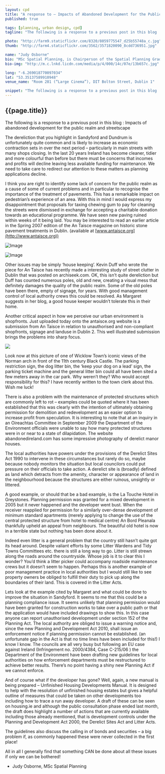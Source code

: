 ```yaml
---
layout: cpd
title: "A response to – Impacts of Abandoned Development for the Public Realm and Streetscape"
published: true

tags: [planning, urban design, cpd]
tagline: "The following is a response to a previous post in this blog : Impacts of abandoned development for the public realm and streetscape"

photo: "http://farm9.staticflickr.com/8320/8059775547_d25b55748a_c.jpg"
thumb: "http://farm4.staticflickr.com/3562/3571820090_8cdd736951.jpg"

name: "Judy Osborne"
bio: "MSc Spatial Planning, is Chairperson of the Spatial Planning Graduate Network and lectures in Transport and Urban Design at DIT Environment and Planning"
bio-img: "http://m.c.lnkd.licdn.com/media/p/4/000/14c/07e/13b657c.jpg"

long: "-6.269018770097034"
lat: "53.35137589910948"
venue_name: "Room 281 (“Large Cinema”), DIT Bolton Street, Dublin 1"

snippet: "The following is a response to a previous post in this blog : Impacts of abandoned development for the public realm and streetscape."
---
```


## {{page.title}}

The following is a response to a previous post in this blog : Impacts of abandoned development for the public realm and streetscape

The dereliction that you highlight in Sandyford and Dundrum is unfortunately quite common and is likely to increase as economic contraction sets in over the next period – particularly in main streets with many shops closing. In the last 20 years Ireland has become cleaner, tidier and more colourful than before but there must be concerns that incomes and profits will decline leaving less available funding for maintenance. We need to take care to redirect our attention to these matters as planning applications decline.

I think you are right to identify some lack of concern for the public realm as a cause of some of current problems and in particular to recognise the importance of the treatment of pavements. This has a remarkable impact on pedestrian’s experience of an area. With this in mind I would express my disappointment that proposals for taxing chewing gum to pay for cleaning the streets were dismissed in exchange for accepting a charitable donation towards an educational programme. We have seen new paving ruined within weeks of it being laid. You may be interested to read an earlier article in the Spring 2007 edition of the An Taisce magazine on historic stone pavement treatments in Dublin. (available at [www.antaisce.org](http://www.antaisce.org))

![Image](http://spatialplanning.ie/wordpress/wp-content/uploads/2011/02/Dereliction1.jpg)

![Image](http://spatialplanning.ie/wordpress/wp-content/uploads/2011/02/Dereliction2.jpg)

Other issues may be simply ‘house keeping’. Kevin Duff who wrote the piece for An Taisce has recently made a interesting study of street clutter in Dublin that was posted on archiseek.com. OK, this isn’t quite dereliction but Duff has counted numerous poles, old and new, creating a visual mess that definitely damages the quality of the public realm. Some of the old poles have been there, empty of signage, for years. With good management control of local authority crews this could be resolved. As Margaret suggests in her blog, a good house keeper wouldn’t tolerate this in their home.

Another critical aspect in how we perceive our urban environment is shopfronts. Just uploaded today onto the antaisce.org website is a submission from An Taisce in relation to unauthorised and non-compliant shopfronts, signage and landuse in Dublin 2. This well illustrated submission brings the problems into sharp focus.

![](http://spatialplanning.ie/wordpress/wp-content/uploads/2011/02/Dereliction3.jpg)

Look now at this picture of one of Wicklow Town’s iconic views of the Norman arch in front of the 11th century Black Castle. The parking restriction sign, the dog litter bin, the ‘keep your dog on a lead’ sign, the parking ticket machine and the general litter bin could all have been sited a few meters away in the car park. Why weren’t they? Who would accept responsibility for this? I have recently written to the town clerk about this. Wish me luck!

There is also a problem with the maintenance of protected structures which are commonly left to rot – examples could be quoted where it has been established that this was clearly with the intention of ultimately obtaining permission for demolition and redevelopment as an easier option to increase profit from speculation. It is interesting to note that at an inquiry in an Oireachtas Committee in September 2009 the Department of the Environment officials were unable to say how many protected structures were in or near to a state of dilapidation. The website abandonedireland.com has some impressive photography of derelict manor houses.

The local authorities have powers under the provisions of the Derelict Sites Act 1990 to intervene in these circumstances but rarely do so, maybe because nobody monitors the situation but local councilors could put pressure on their officials to take action. A derelict site is (broadly) defined as land which detracts from the amenity, character or appearance of land in the neighbourhood because the structures are either ruinous, unsightly or littered.

A good example, or should that be a bad example, is the La Touche Hotel in Greystones. Planning permission was granted for a mixed development in 2005 but it never happened and the developer went bust. When the receiver reapplied for permission for a similarly over-dense development of minimum standard apartments (merely applying to change the use of the central protected structure from hotel to medical centre) An Bord Pleanala thankfully upheld an appeal from neighbours. The beautiful old hotel is now in a terrible state but nothing has been done about it.

Indeed even litter is a general problem that the country still hasn’t quite got its head around. Despite valiant efforts by some Litter Wardens and Tidy Towns Committees etc. there is still a long way to go. Litter is still strewn along the roads around the countryside. Whose job is it to clear this I wonder? You’d think a litter picker could accompany roadside maintenance crews but it doesn’t seem to happen. Perhaps this is another example of poor management practice in local authorities but I would still like to see property owners be obliged to fulfill their duty to pick up along the boundaries of their land. This is covered in the Litter Acts.

Lets look at the example cited by Margaret and what could be done to improve the situation in Sandyford. It seems to me that this could be a planning compliance issue. It seems unlikely that planning permission would have been granted for construction works to take over a public path or that the application would have included drawings to show this. In this case anyone can report unauthorised development under section 152 of the Planning Act. The local authority are obliged to issue a warning notice and, since the new Planning and Development Act 2010, shall issue an enforcement notice if planning permission cannot be established. (an unfortunate gap in the Act is that no time lines have been included for this!) I know I know. The councils are all very busy but following an EU case against Ireland (Infringement no. 2000/4384, Case C-215/06 ) the Department of the Environment have been drafting new guidelines for local authorities on how enforcement departments must be restructured to achieve better results. There’s no point having a shiny new Planning Act if we cannot enforce.

And of course what if the developer has gone? Well, again, a new manual is being prepared – Unfinished Housing Developments Manual. It is designed to help with the resolution of unfinished housing estates but gives a helpful outline of measures that could be taken on other developments too including how to trace a run away developer. A draft of these can be seen on housing.ie and although the public consultation phase ended last month, the draft does highlight a number of actions that are currently available including those already mentioned, that is development controls under the Planning and Development Act 2000, the Derelict Sites Act and Litter Acts.

The guidelines also discuss the calling in of bonds and securities – a big problem if, as commonly happened these were never collected in the first place!

All in all I generally find that something CAN be done about all these issues if only we can be bothered!

- Judy Osborne, MSc Spatial Planning